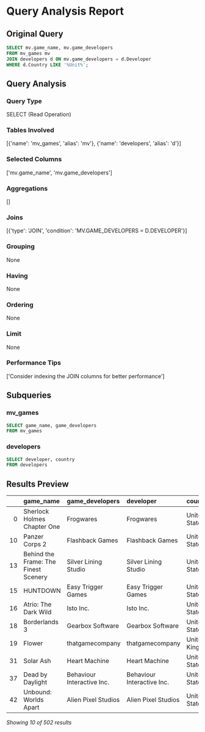 # Query Analysis Report

## Original Query
```sql
SELECT mv.game_name, mv.game_developers
FROM mv_games mv
JOIN developers d ON mv.game_developers = d.Developer
WHERE d.Country LIKE '%Unit%';
```

## Query Analysis

### Query Type
SELECT (Read Operation)

### Tables Involved
[{'name': 'mv_games', 'alias': 'mv'}, {'name': 'developers', 'alias': 'd'}]

### Selected Columns
['mv.game_name', 'mv.game_developers']

### Aggregations
[]

### Joins
[{'type': 'JOIN', 'condition': 'MV.GAME_DEVELOPERS = D.DEVELOPER'}]

### Grouping
None

### Having
None

### Ordering
None

### Limit
None

### Performance Tips
['Consider indexing the JOIN columns for better performance']

## Subqueries

### mv_games
```sql
SELECT game_name, game_developers
FROM mv_games
```

### developers
```sql
SELECT developer, country
FROM developers
```

## Results Preview
|    | game_name                            | game_developers            | developer                  | country        |
|---:|:-------------------------------------|:---------------------------|:---------------------------|:---------------|
|  0 | Sherlock Holmes Chapter One          | Frogwares                  | Frogwares                  | United States  |
| 10 | Panzer Corps 2                       | Flashback Games            | Flashback Games            | United States  |
| 13 | Behind the Frame: The Finest Scenery | Silver Lining Studio       | Silver Lining Studio       | United States  |
| 15 | HUNTDOWN                             | Easy Trigger Games         | Easy Trigger Games         | United States  |
| 16 | Atrio: The Dark Wild                 | Isto Inc.                  | Isto Inc.                  | United States  |
| 18 | Borderlands 3                        | Gearbox Software           | Gearbox Software           | United States  |
| 19 | Flower                               | thatgamecompany            | thatgamecompany            | United Kingdom |
| 31 | Solar Ash                            | Heart Machine              | Heart Machine              | United States  |
| 37 | Dead by Daylight                     | Behaviour Interactive Inc. | Behaviour Interactive Inc. | United States  |
| 42 | Unbound: Worlds Apart                | Alien Pixel Studios        | Alien Pixel Studios        | United States  |

*Showing 10 of 502 results*
